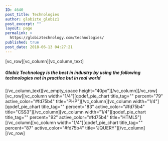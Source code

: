 ```yaml
---
ID: 4640
post_title: Technologies
author: globizte_globiz1
post_excerpt: ""
layout: page
permalink: >
  https://globiztechnology.com/technologies/
published: true
post_date: 2018-06-13 04:27:21
---
```

[vc_row][vc_column][vc_column_text]
<h5><strong>Globiz Technology is the best in industry by using the following technologies not in practice but in real world</strong></h5>
[/vc_column_text][vc_empty_space height="40px"][/vc_column][/vc_row][vc_row][vc_column width="1/4"][qodef_pie_chart title_tag="" percent="79" active_color="#fd75b4" title="PHP"][/vc_column][vc_column width="1/4"][qodef_pie_chart title_tag="" percent="83" active_color="#fd75b4" title="CSS3"][/vc_column][vc_column width="1/4"][qodef_pie_chart title_tag="" percent="92" active_color="#fd75b4" title="HTML5"][/vc_column][vc_column width="1/4"][qodef_pie_chart title_tag="" percent="87" active_color="#fd75b4" title="JQUERY"][/vc_column][/vc_row]